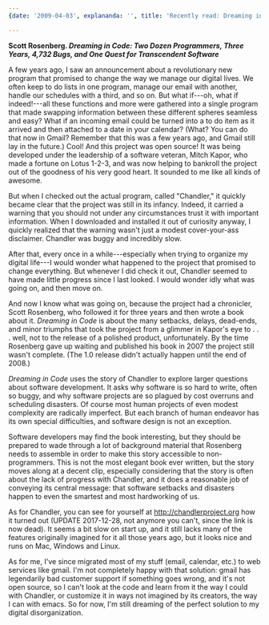 ```yaml
---
{date: '2009-04-03', explananda: '', title: 'Recently read: Dreaming in Code', tags: book_reviews}

---
```

<strong>Scott Rosenberg. <em>Dreaming in Code: Two Dozen Programmers, Three Years, 4,732 Bugs, and One Quest for Transcendent Software</em></strong>

A few years ago, I saw an announcement about a revolutionary new program that promised to change the way we manage our digital lives.  We often keep to do lists in one program, manage our email with another, handle our schedules with a third, and so on.  But what if---oh, what if indeed!---all these functions and more were gathered into a single program that made swapping information between these different spheres seamless and easy?  What if an incoming email could be turned into a to do item as it arrived and then attached to a date in your calendar?  (What?  You can do that now in Gmail?  Remember that this was a few years ago, and Gmail still lay in the future.)  Cool!  And this project was open source!  It was being developed under the leadership of a software veteran, Mitch Kapor, who made a fortune on Lotus 1-2-3, and was now helping to bankroll the project out of the goodness of his very good heart.  It sounded to me like all kinds of awesome.

But when I checked out the actual program, called "Chandler," it quickly became clear that the project was still in its infancy.  Indeed, it carried a warning that you should not under any circumstances trust it with important information.  When I downloaded and installed it out of curiosity anyway, I quickly realized that the warning wasn't just a modest cover-your-ass disclaimer.  Chandler was buggy and incredibly slow.

After that, every once in a while---especially when trying to organize my digital life---I would wonder what happened to the project that promised to change everything.  But whenever I did check it out, Chandler seemed to have made little progress since I last looked.  I would wonder idly what was going on, and then move on.

And now I know what was going on, because the project had a chronicler, Scott Rosenberg, who followed it for three years and then wrote a book about it.  <em>Dreaming in Code</em> is about the many setbacks, delays, dead-ends, and minor triumphs that took the project from a glimmer in Kapor's eye to . . . well, not to the release of a polished product, unfortunately.  By the time Rosenberg gave up waiting and published his book in 2007 the project still wasn't complete.  (The 1.0 release didn't actually happen until the end of 2008.)

<em>Dreaming in Code</em> uses the story of Chandler to explore larger questions about software development.  It asks why software is so hard to write, often so buggy, and why software projects are so plagued by cost overruns and scheduling disasters.  Of course most human projects of even modest complexity are radically imperfect.  But each branch of human endeavor has its own special difficulties, and software design is not an exception.

Software developers may find the book interesting, but they should be prepared to wade through a lot of background material that Rosenberg needs to assemble in order to make this story accessible to non-programmers.  This is not the most elegant book ever written, but the story moves along at a decent clip, especially considering that the story is often about the lack of progress with Chandler, and it does a reasonable job of conveying its central message: that software setbacks and disasters happen to even the smartest and most hardworking of us.

As for Chandler, you can see for yourself at http://chandlerproject.org how it turned out (UPDATE 2017-12-28, not anymore you can't, since the link is now dead).  It seems a bit slow on start up, and it still lacks many of the features originally imagined for it all those years ago, but it looks nice and runs on Mac, Windows and Linux.

As for me, I've since migrated most of my stuff (email, calendar, etc.) to web services like gmail.  I'm not completely happy with that solution: gmail has legendarily bad customer support if something goes wrong, and it's not open source, so I can't look at the code and learn from it the way I could with Chandler, or customize it in ways not imagined by its creators, the way I can with emacs.  So for now, I'm still dreaming of the perfect solution to my digital disorganization.
